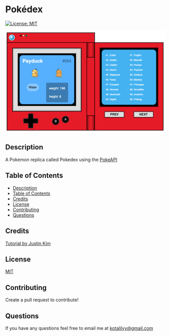 # Pokédex 

[![License: MIT](https://img.shields.io/badge/License-MIT-yellow.svg)](https://opensource.org/licenses/MIT)

![screenshot](/images/screenshot.png)

## Description 

A Pokemon replica called Pokedex using the [PokeAPI](https://pokeapi.co/)

## Table of Contents

  - [Description](#description)
  - [Table of Contents](#table-of-contents)
  - [Credits](#credits)
  - [License](#license)
  - [Contributing](#contributing)
  - [Questions](#questions)

## Credits

[Tutorial by Justin Kim](https://www.youtube.com/watch?v=wXjSaZb67n8)

## License

[MIT](https://opensource.org/licenses/MIT)

## Contributing 

Create a pull request to contribute!

## Questions

If you have any questions feel free to email me at kotalilyy@gmail.com


